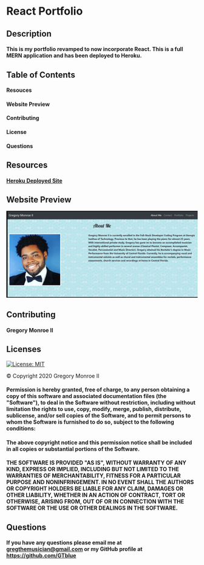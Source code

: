 # React Portfolio

## Description

#### This is my portfolio revamped to now incorporate React. This is a full MERN application and has been deployed to Heroku. 

## Table of Contents

#### Resouces
#### Website Preview
#### Contributing
#### License
#### Questions

## Resources
#### [Heroku Deployed Site]("https://greg-react-portfolio.herokuapp.com/")

## Website Preview

![portfolio-picture](./assets/Screenshot.jpg)



## Contributing 

#### Gregory Monroe II


## Licenses

  [![License: MIT](https://img.shields.io/badge/License-MIT-yellow.svg)](https://opensource.org/licenses/MIT)

© Copyright 2020 Gregory Monroe II

#### Permission is hereby granted, free of charge, to any person obtaining a copy of this software and associated documentation files (the "Software"), to deal in the Software without restriction, including without limitation the rights to use, copy, modify, merge, publish, distribute, sublicense, and/or sell copies of the Software, and to permit persons to whom the Software is furnished to do so, subject to the following conditions:

#### The above copyright notice and this permission notice shall be included in all copies or substantial portions of the Software.

#### THE SOFTWARE IS PROVIDED "AS IS", WITHOUT WARRANTY OF ANY KIND, EXPRESS OR IMPLIED, INCLUDING BUT NOT LIMITED TO THE WARRANTIES OF MERCHANTABILITY, FITNESS FOR A PARTICULAR PURPOSE AND NONINFRINGEMENT. IN NO EVENT SHALL THE AUTHORS OR COPYRIGHT HOLDERS BE LIABLE FOR ANY CLAIM, DAMAGES OR OTHER LIABILITY, WHETHER IN AN ACTION OF CONTRACT, TORT OR OTHERWISE, ARISING FROM, OUT OF OR IN CONNECTION WITH THE SOFTWARE OR THE USE OR OTHER DEALINGS IN THE SOFTWARE.

## Questions
#### If you have any questions please email me at gregthemusician@gmail.com or my GitHub profile at https://github.com/GTblue
